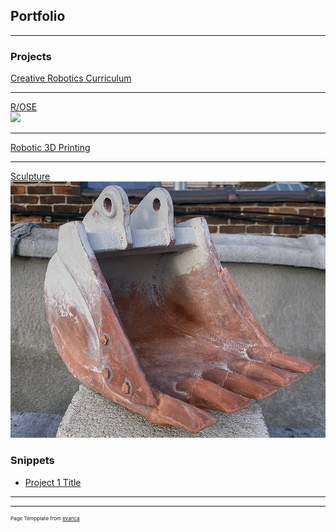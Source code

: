 ## Portfolio

---

### Projects 

[Creative Robotics Curriculum](/pdf/sample_presentation.pdf)
<br>
<!--<img src="images/dummy_thumbnail.jpg?raw=true"/>-->

---

[R/OSE](/ROSE)
<br>
<img src="images/dummy_thumbnail.jpg?raw=true"/>

---
[Robotic 3D Printing](/robotic_extruder)

---
[Sculpture](/ceramic_sculpture)
<br>
<img src="images/Bucket_small.png?raw=true"/>

### Snippets

- [Project 1 Title](http://example.com/)


---




---
<p style="font-size:8px">Page Tempplate from <a href="https://github.com/evanca/quick-portfolio">evanca</a></p>
<!-- Remove above link if you don't want to attibute -->
